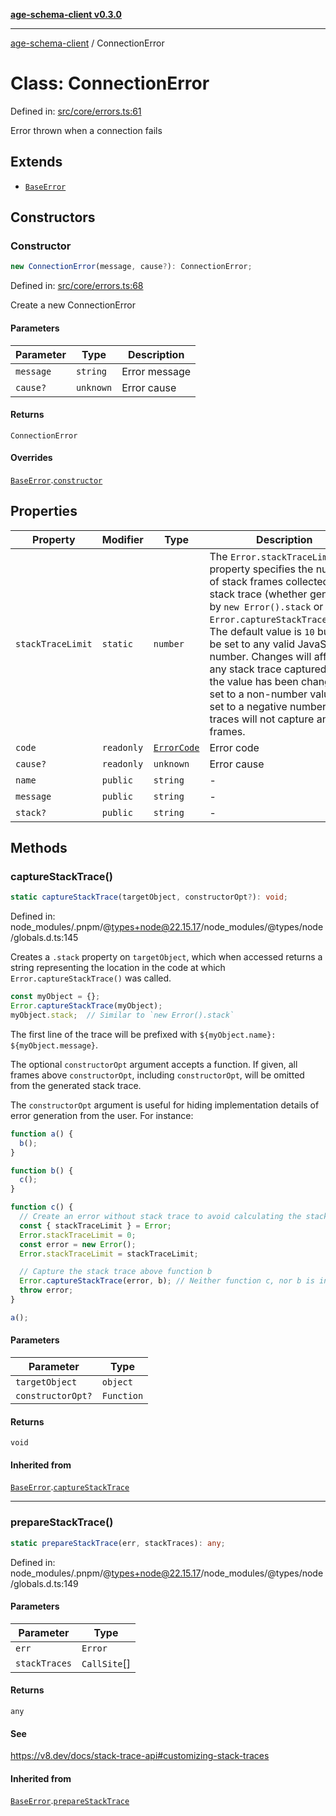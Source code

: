 [**age-schema-client v0.3.0**](../index.md)

***

[age-schema-client](../index.md) / ConnectionError

# Class: ConnectionError

Defined in: [src/core/errors.ts:61](https://github.com/standardbeagle/ageSchemaClient/blob/main/src/core/errors.ts#L61)

Error thrown when a connection fails

## Extends

- [`BaseError`](BaseError.md)

## Constructors

### Constructor

```ts
new ConnectionError(message, cause?): ConnectionError;
```

Defined in: [src/core/errors.ts:68](https://github.com/standardbeagle/ageSchemaClient/blob/main/src/core/errors.ts#L68)

Create a new ConnectionError

#### Parameters

| Parameter | Type | Description |
| ------ | ------ | ------ |
| `message` | `string` | Error message |
| `cause?` | `unknown` | Error cause |

#### Returns

`ConnectionError`

#### Overrides

[`BaseError`](BaseError.md).[`constructor`](BaseError.md#constructor)

## Properties

| Property | Modifier | Type | Description | Inherited from | Defined in |
| ------ | ------ | ------ | ------ | ------ | ------ |
| <a id="stacktracelimit"></a> `stackTraceLimit` | `static` | `number` | The `Error.stackTraceLimit` property specifies the number of stack frames collected by a stack trace (whether generated by `new Error().stack` or `Error.captureStackTrace(obj)`). The default value is `10` but may be set to any valid JavaScript number. Changes will affect any stack trace captured _after_ the value has been changed. If set to a non-number value, or set to a negative number, stack traces will not capture any frames. | [`BaseError`](BaseError.md).[`stackTraceLimit`](BaseError.md#stacktracelimit) | node\_modules/.pnpm/@types+node@22.15.17/node\_modules/@types/node/globals.d.ts:161 |
| <a id="code"></a> `code` | `readonly` | [`ErrorCode`](../enumerations/ErrorCode.md) | Error code | [`BaseError`](BaseError.md).[`code`](BaseError.md#code) | [src/core/errors.ts:16](https://github.com/standardbeagle/ageSchemaClient/blob/main/src/core/errors.ts#L16) |
| <a id="cause"></a> `cause?` | `readonly` | `unknown` | Error cause | [`BaseError`](BaseError.md).[`cause`](BaseError.md#cause) | [src/core/errors.ts:25](https://github.com/standardbeagle/ageSchemaClient/blob/main/src/core/errors.ts#L25) |
| <a id="name"></a> `name` | `public` | `string` | - | [`BaseError`](BaseError.md).[`name`](BaseError.md#name) | node\_modules/.pnpm/typescript@5.8.3/node\_modules/typescript/lib/lib.es5.d.ts:1076 |
| <a id="message"></a> `message` | `public` | `string` | - | [`BaseError`](BaseError.md).[`message`](BaseError.md#message) | node\_modules/.pnpm/typescript@5.8.3/node\_modules/typescript/lib/lib.es5.d.ts:1077 |
| <a id="stack"></a> `stack?` | `public` | `string` | - | [`BaseError`](BaseError.md).[`stack`](BaseError.md#stack) | node\_modules/.pnpm/typescript@5.8.3/node\_modules/typescript/lib/lib.es5.d.ts:1078 |

## Methods

### captureStackTrace()

```ts
static captureStackTrace(targetObject, constructorOpt?): void;
```

Defined in: node\_modules/.pnpm/@types+node@22.15.17/node\_modules/@types/node/globals.d.ts:145

Creates a `.stack` property on `targetObject`, which when accessed returns
a string representing the location in the code at which
`Error.captureStackTrace()` was called.

```js
const myObject = {};
Error.captureStackTrace(myObject);
myObject.stack;  // Similar to `new Error().stack`
```

The first line of the trace will be prefixed with
`${myObject.name}: ${myObject.message}`.

The optional `constructorOpt` argument accepts a function. If given, all frames
above `constructorOpt`, including `constructorOpt`, will be omitted from the
generated stack trace.

The `constructorOpt` argument is useful for hiding implementation
details of error generation from the user. For instance:

```js
function a() {
  b();
}

function b() {
  c();
}

function c() {
  // Create an error without stack trace to avoid calculating the stack trace twice.
  const { stackTraceLimit } = Error;
  Error.stackTraceLimit = 0;
  const error = new Error();
  Error.stackTraceLimit = stackTraceLimit;

  // Capture the stack trace above function b
  Error.captureStackTrace(error, b); // Neither function c, nor b is included in the stack trace
  throw error;
}

a();
```

#### Parameters

| Parameter | Type |
| ------ | ------ |
| `targetObject` | `object` |
| `constructorOpt?` | `Function` |

#### Returns

`void`

#### Inherited from

[`BaseError`](BaseError.md).[`captureStackTrace`](BaseError.md#capturestacktrace)

***

### prepareStackTrace()

```ts
static prepareStackTrace(err, stackTraces): any;
```

Defined in: node\_modules/.pnpm/@types+node@22.15.17/node\_modules/@types/node/globals.d.ts:149

#### Parameters

| Parameter | Type |
| ------ | ------ |
| `err` | `Error` |
| `stackTraces` | `CallSite`[] |

#### Returns

`any`

#### See

https://v8.dev/docs/stack-trace-api#customizing-stack-traces

#### Inherited from

[`BaseError`](BaseError.md).[`prepareStackTrace`](BaseError.md#preparestacktrace)
